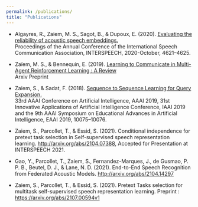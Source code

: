 ```yaml
---
permalink: /publications/
title: "Publications"
---
```


* Algayres, R., Zaiem, M. S., Sagot, B., & Dupoux, E. (2020).  [Evaluating the reliability of acoustic speech embeddings.](http://arxiv.org/abs/2007.13542)  <br />
 Proceedings of the Annual Conference of the International Speech Communication Association, INTERSPEECH, 2020-October, 4621–4625. 
 

* Zaïem, M. S., & Bennequin, E. (2019). [Learning to Communicate in Multi-Agent Reinforcement Learning : A Review](http://arxiv.org/abs/1911.05438)  <br />
Arxiv Preprint


* Zaiem, S., & Sadat, F. (2018). [Sequence to Sequence Learning for Query Expansion.](http://arxiv.org/abs/1812.10119) <br/> 33rd AAAI Conference on Artificial Intelligence, AAAI 2019, 31st Innovative Applications of Artificial Intelligence Conference, IAAI 2019 and the 9th AAAI Symposium on Educational Advances in Artificial Intelligence, EAAI 2019, 10075–10076. 

* Zaiem, S., Parcollet, T., & Essid, S. (2021). Conditional independence for pretext task selection in Self-supervised speech representation learning. http://arxiv.org/abs/2104.07388, Accepted for Presentation at INTERSPEECH 2021.

* Gao, Y., Parcollet, T., Zaiem, S., Fernandez-Marques, J., de Gusmao, P. P. B., Beutel, D. J., & Lane, N. D. (2021). End-to-End Speech Recognition from Federated Acoustic Models. http://arxiv.org/abs/2104.14297

* Zaiem, S., Parcollet, T., & Essid, S. (2021). Pretext Tasks selection for multitask self-supervised speech representation learning. Preprint : https://arxiv.org/abs/2107.00594v1
